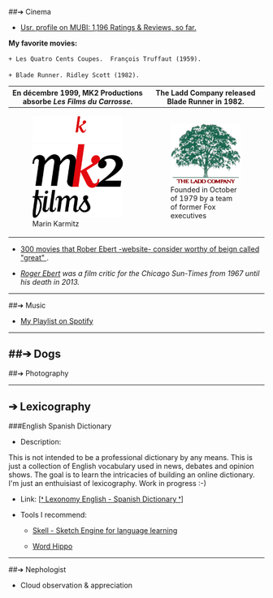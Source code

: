 ##&#10132; Cinema

+ [Usr. profile on MUBI: 1,196 Ratings & Reviews, so far.](https://mubi.com/es/users/272774 "Online movie streaming service")

**My favorite movies:**

    + Les Quatro Cents Coupes.  François Truffaut (1959).

    + Blade Runner. Ridley Scott (1982).

| En décembre 1999, MK2 Productions absorbe *Les Films du Carrosse*. |  The Ladd Company released Blade Runner in 1982.|    
| ----------- | ----------- |
|<figure markdown="span"> ![MK2 Films](../img/mk2_films_dark.png#only-dark) ![MK2 Films](../img/mk2_films_light.png#only-dark#only-light ) <figcaption> Marin Karmitz</figcaption></figure> | <figure markdown="span">![The Ladd Company](../img/The_Ladd_Company_logo.png) <figcaption> </figcaption> Founded in October of 1979 by a team of former Fox executives</figure>   |
    

+ [300 movies that Rober Ebert -website- consider worthy of beign called "great"  ](https://www.rogerebert.com/great-movies "RoberEbert.com").

* [*Roger Ebert*](https://en.wikipedia.org/wiki/Roger_Ebert "Wikipedia entry") *was a film critic for the Chicago Sun-Times from 1967 until his death in 2013.* 



--- 

##&#10132; Music


+ [My Playlist on Spotify](https://open.spotify.com/user/leobardo_oscar "1,504 Public Playlists")

--- 

##&#10132; Dogs
--- 

##&#10132; Photography

--- 

## &#10132; Lexicography
###English Spanish Dictionary

+ Description:

This is not intended to be a professional dictionary by any means.
This is just a collection of English vocabulary used in news, debates and opinion shows. 
The goal is to learn the intricacies of building an online dictionary.
I'm just an enthuisiast of lexicography.
Work in progress :-)

+ Link:
[[&#10075;  Lexonomy English - Spanish Dictionary &#10076;](https://www.lexonomy.eu/#english_spanish "Home page")] 

+ Tools I recommend: 

    + [Skell - Sketch Engine for language learning](https://skell.sketchengine.eu "Corpus")

    + [Word Hippo](https://www.wordhippo.com/ "Synonyms, ")

--- 

##&#10132; Nephologist 

+ Cloud observation & appreciation


